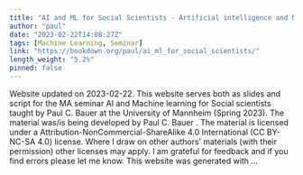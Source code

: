 ```yaml
---
title: "AI and ML for Social Scientists - Artificial intelligence and Machine Learning for Social Scientists"
author: "paul"
date: "2023-02-22T14:08:27Z"
tags: [Machine Learning, Seminar]
link: "https://bookdown.org/paul/ai_ml_for_social_scientists/"
length_weight: "5.2%"
pinned: false
---
```


Website updated on 2023-02-22. This website serves both as slides and script for the MA seminar AI and Machine learning for Social scientists taught by Paul C. Bauer at the University of Mannheim (Spring 2023). The material was/is being developed by Paul C. Bauer . The material is licensed under a Attribution-NonCommercial-ShareAlike 4.0 International (CC BY-NC-SA 4.0) license. Where I draw on other authors’ materials (with their permission) other licenses may apply. I am grateful for feedback and if you find errors please let me know. This website was generated with ...
